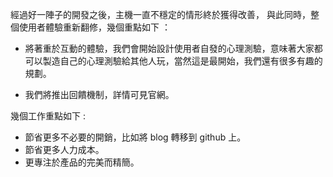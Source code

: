 經過好一陣子的開發之後，主機一直不穩定的情形終於獲得改善，
與此同時，整個使用者體驗重新翻修，幾個重點如下 ：

- 將著重於互動的體驗，我們會開始設計使用者自發的心理測驗，意味著大家都可以製造自己的心理測驗給其他人玩，當然這是最開始，我們還有很多有趣的規劃。

- 我們將推出回饋機制，詳情可見官網。



幾個工作重點如下 :
- 節省更多不必要的開銷，比如將 blog 轉移到 github 上。
- 節省更多人力成本。
- 更專注於產品的完美而精簡。


